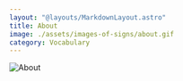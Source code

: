 ```yaml
---
layout: "@layouts/MarkdownLayout.astro"
title: About
image: ./assets/images-of-signs/about.gif
category: Vocabulary
---
```


![About](@signs/about.gif)
